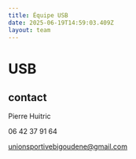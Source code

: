 ```yaml
---
title: Équipe USB
date: 2025-06-19T14:59:03.409Z
layout: team
---
```


# USB



## contact 

Pierre Huitric 

06 42 37 91 64

unionsportivebigoudene@gmail.com


